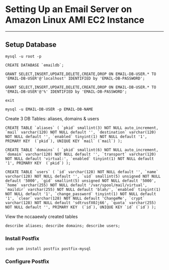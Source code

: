 # Setting Up an Email Server on Amazon Linux AMI EC2 Instance

----

## Setup Database

``` mysql -u root -p ```

``` CREATE DATABASE `emaildb`; ```

``` GRANT SELECT,INSERT,UPDATE,DELETE,CREATE,DROP ON EMAIL-DB-USER.* TO 'EMAIL-DB-USER'@'localhost' IDENTIFIED by 'EMAIL-DB-PASSWORD'; ```

``` GRANT SELECT,INSERT,UPDATE,DELETE,CREATE,DROP ON EMAIL-DB-USER.* TO 'EMAIL-DB-USER'@'%' IDENTIFIED by 'EMAIL-DB-PASSWORD'; ```

``` exit ```

``` mysql -u EMAIL-DB-USER -p EMAIL-DB-NAME ```

Create 3 DB Tables: aliases, domains & users

``` CREATE TABLE `aliases` (
`pkid` smallint(3) NOT NULL auto_increment,
`mail` varchar(120) NOT NULL default '',
`destination` varchar(120) NOT NULL default '',
`enabled` tinyint(1) NOT NULL default '1',
PRIMARY KEY  (`pkid`),
UNIQUE KEY `mail` (`mail`)
); ```

``` CREATE TABLE `domains` (
`pkid` smallint(6) NOT NULL auto_increment,
`domain` varchar(120) NOT NULL default '',
`transport` varchar(120) NOT NULL default 'virtual:',
`enabled` tinyint(1) NOT NULL default '1',
PRIMARY KEY  (`pkid`)
); ```

``` CREATE TABLE `users` (
`id` varchar(128) NOT NULL default '',
`name` varchar(128) NOT NULL default '',
`uid` smallint(5) unsigned NOT NULL default '5000',
`gid` smallint(5) unsigned NOT NULL default '5000',
`home` varchar(255) NOT NULL default '/var/spool/mail/virtual',
`maildir` varchar(255) NOT NULL default 'blah/',
`enabled` tinyint(1) NOT NULL default '1',
`change_password` tinyint(1) NOT NULL default '1',
`clear` varchar(128) NOT NULL default 'ChangeMe',
`crypt` varchar(128) NOT NULL default 'sdtrusfX0Jj66',
`quota` varchar(255) NOT NULL default '',
PRIMARY KEY  (`id`),
UNIQUE KEY `id` (`id`)
); ```

View the nccaaewly created tables

``` describe aliases; describe domains; describe users; ```


### Install Postfix

``` sudo yum install postfix postfix-mysql ```

### Configure Postfix

